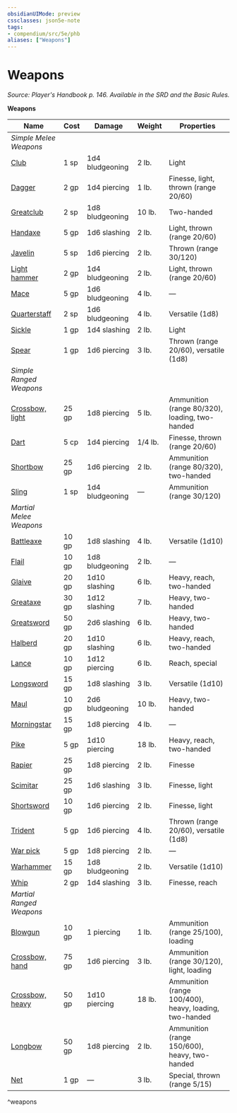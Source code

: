 ```yaml
---
obsidianUIMode: preview
cssclasses: json5e-note
tags:
- compendium/src/5e/phb
aliases: ["Weapons"]
---
```

# Weapons
*Source: Player's Handbook p. 146. Available in the SRD and the Basic Rules.* 

**Weapons**

| Name | Cost | Damage | Weight | Properties |
|------|------|--------|--------|------------|
| *Simple Melee Weapons* |  |  |  |  |
| [Club](club.md) | 1 sp | 1d4 bludgeoning | 2 lb. | Light |
| [Dagger](dagger.md) | 2 gp | 1d4 piercing | 1 lb. | Finesse, light, thrown (range 20/60) |
| [Greatclub](greatclub.md) | 2 sp | 1d8 bludgeoning | 10 lb. | Two-handed |
| [Handaxe](handaxe.md) | 5 gp | 1d6 slashing | 2 lb. | Light, thrown (range 20/60) |
| [Javelin](javelin.md) | 5 sp | 1d6 piercing | 2 lb. | Thrown (range 30/120) |
| [Light hammer](light-hammer.md) | 2 gp | 1d4 bludgeoning | 2 lb. | Light, thrown (range 20/60) |
| [Mace](mace.md) | 5 gp | 1d6 bludgeoning | 4 lb. | — |
| [Quarterstaff](quarterstaff.md) | 2 sp | 1d6 bludgeoning | 4 lb. | Versatile (1d8) |
| [Sickle](sickle.md) | 1 gp | 1d4 slashing | 2 lb. | Light |
| [Spear](spear.md) | 1 gp | 1d6 piercing | 3 lb. | Thrown (range 20/60), versatile (1d8) |
| *Simple Ranged Weapons* |  |  |  |  |
| [Crossbow, light](light-crossbow.md) | 25 gp | 1d8 piercing | 5 lb. | Ammunition (range 80/320), loading, two-handed |
| [Dart](dart.md) | 5 cp | 1d4 piercing | 1/4 lb. | Finesse, thrown (range 20/60) |
| [Shortbow](shortbow.md) | 25 gp | 1d6 piercing | 2 lb. | Ammunition (range 80/320), two-handed |
| [Sling](sling.md) | 1 sp | 1d4 bludgeoning | — | Ammunition (range 30/120) |
| *Martial Melee Weapons* |  |  |  |  |
| [Battleaxe](battleaxe.md) | 10 gp | 1d8 slashing | 4 lb. | Versatile (1d10) |
| [Flail](flail.md) | 10 gp | 1d8 bludgeoning | 2 lb. | — |
| [Glaive](glaive.md) | 20 gp | 1d10 slashing | 6 lb. | Heavy, reach, two-handed |
| [Greataxe](greataxe.md) | 30 gp | 1d12 slashing | 7 lb. | Heavy, two-handed |
| [Greatsword](greatsword.md) | 50 gp | 2d6 slashing | 6 lb. | Heavy, two-handed |
| [Halberd](halberd.md) | 20 gp | 1d10 slashing | 6 lb. | Heavy, reach, two-handed |
| [Lance](lance.md) | 10 gp | 1d12 piercing | 6 lb. | Reach, special |
| [Longsword](longsword.md) | 15 gp | 1d8 slashing | 3 lb. | Versatile (1d10) |
| [Maul](maul.md) | 10 gp | 2d6 bludgeoning | 10 lb. | Heavy, two-handed |
| [Morningstar](morningstar.md) | 15 gp | 1d8 piercing | 4 lb. | — |
| [Pike](pike.md) | 5 gp | 1d10 piercing | 18 lb. | Heavy, reach, two-handed |
| [Rapier](rapier.md) | 25 gp | 1d8 piercing | 2 lb. | Finesse |
| [Scimitar](scimitar.md) | 25 gp | 1d6 slashing | 3 lb. | Finesse, light |
| [Shortsword](shortsword.md) | 10 gp | 1d6 piercing | 2 lb. | Finesse, light |
| [Trident](trident.md) | 5 gp | 1d6 piercing | 4 lb. | Thrown (range 20/60), versatile (1d8) |
| [War pick](war-pick.md) | 5 gp | 1d8 piercing | 2 lb. | — |
| [Warhammer](warhammer.md) | 15 gp | 1d8 bludgeoning | 2 lb. | Versatile (1d10) |
| [Whip](whip.md) | 2 gp | 1d4 slashing | 3 lb. | Finesse, reach |
| *Martial Ranged Weapons* |  |  |  |  |
| [Blowgun](blowgun.md) | 10 gp | 1 piercing | 1 lb. | Ammunition (range 25/100), loading |
| [Crossbow, hand](hand-crossbow.md) | 75 gp | 1d6 piercing | 3 lb. | Ammunition (range 30/120), light, loading |
| [Crossbow, heavy](heavy-crossbow.md) | 50 gp | 1d10 piercing | 18 lb. | Ammunition (range 100/400), heavy, loading, two-handed |
| [Longbow](longbow.md) | 50 gp | 1d8 piercing | 2 lb. | Ammunition (range 150/600), heavy, two-handed |
| [Net](net.md) | 1 gp | — | 3 lb. | Special, thrown (range 5/15) |
^weapons